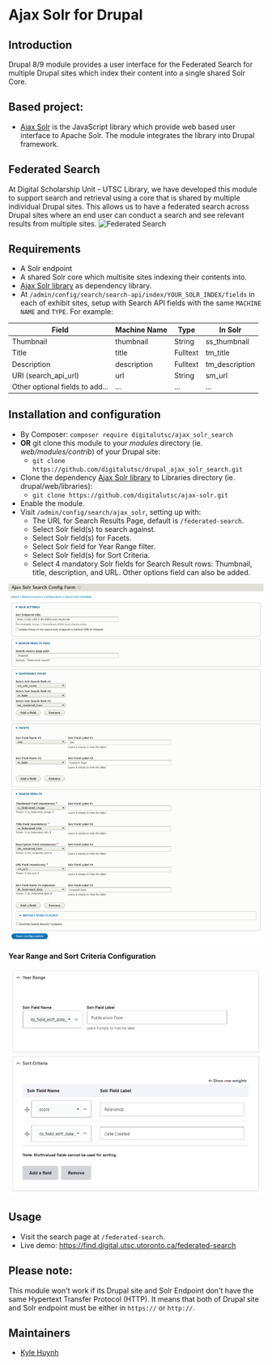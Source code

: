 # Ajax Solr for Drupal

## Introduction
Drupal 8/9 module provides a user interface for the Federated Search for multiple Drupal sites which index their content into a single shared Solr Core.

## Based project:
* [Ajax Solr](https://github.com/evolvingweb/ajax-solr) is the JavaScript library which provide web based user interface to Apache Solr. The module integrates the library into Drupal framework.

## Federated Search
At Digital Scholarship Unit - UTSC Library, we have developed this module to support search and retrieval using a core that is shared by multiple individual Drupal sites. This allows us to have a federated search across Drupal sites where an end user can conduct a search and see relevant results from multiple sites.
![Federated Search](https://github.com/digitalutsc/islandora_lite_docs/raw/main/Islandora%20Lite%20Solr%20Setup.svg "Federated Search")

## Requirements
* A Solr endpoint
* A shared Solr core which multisite sites indexing their contents into.
* [Ajax Solr library](https://github.com/digitalutsc/ajax-solr) as dependency library.
* At `/admin/config/search/search-api/index/YOUR_SOLR_INDEX/fields` in each of exhibit sites, setup with Search API fields with the same `MACHINE NAME` and `TYPE`. For example:

| Field      | Machine Name | Type | In Solr |
| ----------- | ----------- | ----------- |----------- |
| Thumbnail      | thumbnail       | String       | ss_thumbnail       |
| Title   | title        | Fulltext       | tm_title       |
| Description   | description        | Fulltext       | tm_description       |
| URI (search_api_url)   | url        | String       | sm_url       |
| Other optional fields to add...   | ...        | ...       | ...       |

## Installation and configuration
* By Composer: `composer require digitalutsc/ajax_solr_search`
* **OR** git clone this module to your _modules_ directory (ie. _web/modules/contrib_) of your Drupal site:
  * `git clone https://github.com/digitalutsc/drupal_ajax_solr_search.git`
* Clone the dependency [Ajax Solr library](https://github.com/digitalutsc/ajax-solr) to Libraries directory (ie. drupal/web/libraries):
  * `git clone https://github.com/digitalutsc/ajax-solr.git`
* Enable the module.
* Visit `/admin/config/search/ajax_solr`, setting up with:
  * The URL for Search Results Page, default is `/federated-search`.
  * Select Solr field(s) to search against.
  * Select Solr field(s) for Facets.
  * Select Solr field for Year Range filter.
  * Select Solr field(s) for Sort Criteria.
  * Select 4 mandatory Solr fields for Search Result rows: Thumbnail, title, description, and URL. Other options field can also be added.

![Config Screenshot!](docs/ajax_solr_config.png "Config Screenshot")

__Year Range and Sort Criteria Configuration__

![Additional Config Screenshot!](docs/ajax_solr_additional_config.png "Additional Config Screenshot")

## Usage
* Visit the search page at `/federated-search`.
* Live demo: https://find.digital.utsc.utoronto.ca/federated-search

## Please note:

This module won't work if its Drupal site and Solr Endpoint don't have the same Hypertext Transfer Protocol (HTTP). It means that both of Drupal site and Solr endpoint must be either in `https://` or `http://`.

## Maintainers
* [Kyle Huynh](https://github.com/kylehuynh205)
